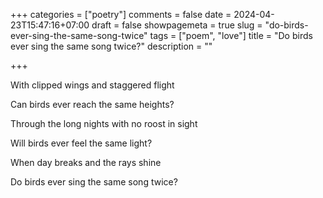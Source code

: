+++
categories = ["poetry"]
comments = false
date = 2024-04-23T15:47:16+07:00
draft = false
showpagemeta = true
slug = "do-birds-ever-sing-the-same-song-twice"
tags = ["poem", "love"]
title = "Do birds ever sing the same song twice?"
description = ""

+++

With clipped wings and staggered flight

Can birds ever reach the same heights?

Through the long nights with no roost in sight

Will birds ever feel the same light?

When day breaks and the rays shine

Do birds ever sing the same song twice?
